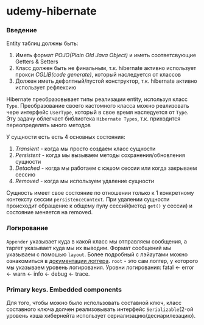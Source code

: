 # udemy-hibernate

### Введение
Entity таблиц должны быть:
1. Иметь формат _POJO(Plain Old Java Object)_ и иметь соответсвующие Getters & Setters
2. Класс должен быть не финальным, т.к. hibernate активно использует прокси _CGLIB(code generate)_, который наследуется 
от классов
3. Должен иметь дефолтный/пустой конструктор, т.к. hibernate активно использует рефлексию

Hibernate преобразовывает типы реализации entity, используя класс <code>Type</code>. Преобразование своего
кастомного класса можно реализовать чере интерфейс <code>UserType</code>, который в свое время наследуется от
<code>Type</code>. Эту задачу облегчает библиотека <code>Hibernate Types</code>,
т.к. приходится переопределять много методов
<p>У сущности есть есть 4 основных состояния:</p>

1. <i>Transient</i> - когда мы просто создаем класс сущности
2. <i>Persistent</i> - когда мы вызываем методы сохранения/обновления сущности
3. <i>Detached</i> - когда мы работаем с кэшом сессии или когда закрываем сессию
4. <i>Removed</i> - когда мы используем удаление сущности

Сущность имеет свое состояние по отношении только к 1 конкретному контексту сессии `persistenceContext`.
При удалении сущности происходит обращение к общему пулу сессий(метод `get()` у сессии) и состояние меняется на removed.

### Логирование
`Appender` указывает куда в какой класс мы отправляем сообщения, а таргет указывает куда мы их выводим. Формат сообщений
мы указываем с помошью `layout`. Более подробный с лэйаутами можно ознакомиться в 
[документации логгера](https://logging.apache.org/log4j/1.2/apidocs/org/apache/log4j/PatternLayout.html).
`root` - это сам логгер, у которого мы указываем уровень логирования.
Уровни логирования: fatal <- error <- warn <- info <- debug <- trace.

### Primary keys. Embedded components
Для того, чтобы можно было использовать составной ключ, класс составного ключа долчен реализовывать интерфейс
`Serializable`(2-ой уровень кэша хибернейта использует сериализацию/десиарилезацию).